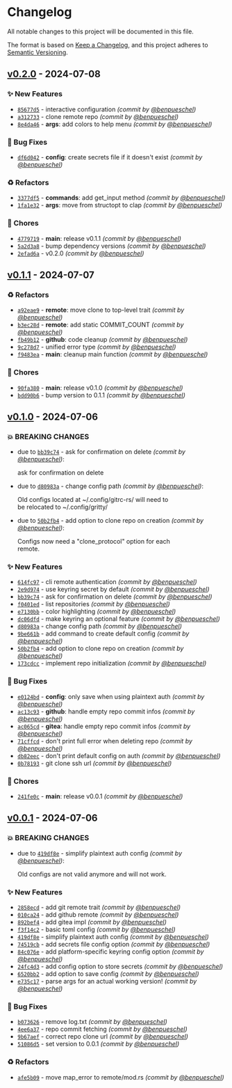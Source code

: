 # Changelog
All notable changes to this project will be documented in this file.

The format is based on [Keep a Changelog](https://keepachangelog.com/en/1.0.0/),
and this project adheres to [Semantic Versioning](https://semver.org/spec/v2.0.0.html).

## [v0.2.0] - 2024-07-08
### :sparkles: New Features
- [`85677d5`](https://github.com/benpueschel/gritty/commit/85677d50eb0fad4da534880602cc61bbbfddc7f6) - interactive configuration *(commit by [@benpueschel](https://github.com/benpueschel))*
- [`a312733`](https://github.com/benpueschel/gritty/commit/a312733b37a2afcafae3db662d665971d6879130) - clone remote repo *(commit by [@benpueschel](https://github.com/benpueschel))*
- [`8e4da46`](https://github.com/benpueschel/gritty/commit/8e4da465a76e32c2fa25cc7b09dbea0a50e3cdc6) - **args**: add colors to help menu *(commit by [@benpueschel](https://github.com/benpueschel))*

### :bug: Bug Fixes
- [`df6d042`](https://github.com/benpueschel/gritty/commit/df6d042d83897620475da84e6ef37d434418e341) - **config**: create secrets file if it doesn't exist *(commit by [@benpueschel](https://github.com/benpueschel))*

### :recycle: Refactors
- [`3377df5`](https://github.com/benpueschel/gritty/commit/3377df5936df5675542a8b5085d9d33a58f69937) - **commands**: add get_input method *(commit by [@benpueschel](https://github.com/benpueschel))*
- [`1fa1e32`](https://github.com/benpueschel/gritty/commit/1fa1e322f91c2d8100b20fb6c18a2f6edfd47099) - **args**: move from structopt to clap *(commit by [@benpueschel](https://github.com/benpueschel))*

### :wrench: Chores
- [`4779719`](https://github.com/benpueschel/gritty/commit/4779719d44d957763119459de34117ece037a3af) - **main**: release v0.1.1 *(commit by [@benpueschel](https://github.com/benpueschel))*
- [`5a2d3a8`](https://github.com/benpueschel/gritty/commit/5a2d3a8e8a1ddcff6cf9ce1209aee32c560f2232) - bump dependency versions *(commit by [@benpueschel](https://github.com/benpueschel))*
- [`2efad6a`](https://github.com/benpueschel/gritty/commit/2efad6aead3bc0a6bfbbfe4c75c1e6bb33f127db) - v0.2.0 *(commit by [@benpueschel](https://github.com/benpueschel))*


## [v0.1.1] - 2024-07-07
### :recycle: Refactors
- [`a92eae9`](https://github.com/benpueschel/gritty/commit/a92eae97b9c8e76b2a16bb8f704ca50d79583b46) - **remote**: move clone to top-level trait *(commit by [@benpueschel](https://github.com/benpueschel))*
- [`b3ec28d`](https://github.com/benpueschel/gritty/commit/b3ec28d58b72429af65c0aea36f06da7c821bfbb) - **remote**: add static COMMIT_COUNT *(commit by [@benpueschel](https://github.com/benpueschel))*
- [`fb49b12`](https://github.com/benpueschel/gritty/commit/fb49b1240ca9ba4c848c5249a2008ec430ee495e) - **github**: code cleanup *(commit by [@benpueschel](https://github.com/benpueschel))*
- [`9c278d7`](https://github.com/benpueschel/gritty/commit/9c278d7a7c00be70b9772c6b3ba4de7d8fc955a9) - unified error type *(commit by [@benpueschel](https://github.com/benpueschel))*
- [`f9483ea`](https://github.com/benpueschel/gritty/commit/f9483ea2ce0d90507999682da9c97526dfa420eb) - **main**: cleanup main function *(commit by [@benpueschel](https://github.com/benpueschel))*

### :wrench: Chores
- [`90fa380`](https://github.com/benpueschel/gritty/commit/90fa38069ee97fe161970ffe1ff5eb65a1e17c9a) - **main**: release v0.1.0 *(commit by [@benpueschel](https://github.com/benpueschel))*
- [`bdd90b6`](https://github.com/benpueschel/gritty/commit/bdd90b60ec82a6226a1d891dff77139751a205e7) - bump version to 0.1.1 *(commit by [@benpueschel](https://github.com/benpueschel))*


## [v0.1.0] - 2024-07-06
### :boom: BREAKING CHANGES
- due to [`bb39c74`](https://github.com/benpueschel/gritty/commit/bb39c74e715930001b594b0f51281b4343047fac) - ask for confirmation on delete *(commit by [@benpueschel](https://github.com/benpueschel))*:

  ask for confirmation on delete

- due to [`d80983a`](https://github.com/benpueschel/gritty/commit/d80983aff68d077300f2154e26d02602c2efeac4) - change config path *(commit by [@benpueschel](https://github.com/benpueschel))*:

  Old configs located at ~/.config/gitrc-rs/ will need to  
  be relocated to ~/.config/gritty/

- due to [`50b2fb4`](https://github.com/benpueschel/gritty/commit/50b2fb4a02610a5789c36664db4b841327c69f2e) - add option to clone repo on creation *(commit by [@benpueschel](https://github.com/benpueschel))*:

  Configs now need a "clone_protocol" option for each  
  remote.


### :sparkles: New Features
- [`614fc97`](https://github.com/benpueschel/gritty/commit/614fc9713c6991f7c958007e81d7d1eaa27ec5a3) - cli remote authentication *(commit by [@benpueschel](https://github.com/benpueschel))*
- [`2e9d974`](https://github.com/benpueschel/gritty/commit/2e9d9747cc212a2180411a177c78d88c8b5130a5) - use keyring secret by default *(commit by [@benpueschel](https://github.com/benpueschel))*
- [`bb39c74`](https://github.com/benpueschel/gritty/commit/bb39c74e715930001b594b0f51281b4343047fac) - ask for confirmation on delete *(commit by [@benpueschel](https://github.com/benpueschel))*
- [`f0401ed`](https://github.com/benpueschel/gritty/commit/f0401edad5365710b87c2c40f6b419534158a93b) - list repositories *(commit by [@benpueschel](https://github.com/benpueschel))*
- [`e7130bb`](https://github.com/benpueschel/gritty/commit/e7130bbf93e8f6731d57b684f4debf463e6a362d) - color highlighting *(commit by [@benpueschel](https://github.com/benpueschel))*
- [`dc06dfd`](https://github.com/benpueschel/gritty/commit/dc06dfd4eec03624f1b88dcf53736c2e92501a74) - make keyring an optional feature *(commit by [@benpueschel](https://github.com/benpueschel))*
- [`d80983a`](https://github.com/benpueschel/gritty/commit/d80983aff68d077300f2154e26d02602c2efeac4) - change config path *(commit by [@benpueschel](https://github.com/benpueschel))*
- [`9be661b`](https://github.com/benpueschel/gritty/commit/9be661b03b5f8c693703a3cb6ae14b75bcf77cb3) - add command to create default config *(commit by [@benpueschel](https://github.com/benpueschel))*
- [`50b2fb4`](https://github.com/benpueschel/gritty/commit/50b2fb4a02610a5789c36664db4b841327c69f2e) - add option to clone repo on creation *(commit by [@benpueschel](https://github.com/benpueschel))*
- [`173cdcc`](https://github.com/benpueschel/gritty/commit/173cdcce75ce410e69fa65f39a477a116fab48dc) - implement repo initialization *(commit by [@benpueschel](https://github.com/benpueschel))*

### :bug: Bug Fixes
- [`e0124bd`](https://github.com/benpueschel/gritty/commit/e0124bd4e5eb0da9a51cd16e7b8b5d308ceff12f) - **config**: only save when using plaintext auth *(commit by [@benpueschel](https://github.com/benpueschel))*
- [`ac13c93`](https://github.com/benpueschel/gritty/commit/ac13c9356b3e3ae2ebfeb687f881ba9c0e1cd4e9) - **github**: handle empty repo commit infos *(commit by [@benpueschel](https://github.com/benpueschel))*
- [`ac065cd`](https://github.com/benpueschel/gritty/commit/ac065cd8ab97432369800f21713312fe0e75023b) - **gitea**: handle empty repo commit infos *(commit by [@benpueschel](https://github.com/benpueschel))*
- [`71cffcd`](https://github.com/benpueschel/gritty/commit/71cffcd8aa551a3dc6b4afa39e4927297a38e49b) - don't print full error when deleting repo *(commit by [@benpueschel](https://github.com/benpueschel))*
- [`db82eec`](https://github.com/benpueschel/gritty/commit/db82eec5d5b921fd06026bb0e45b7aa54b9914bd) - don't print default config on auth *(commit by [@benpueschel](https://github.com/benpueschel))*
- [`0b78193`](https://github.com/benpueschel/gritty/commit/0b78193d467c5cd89c37dedfdf374d247af2c2b5) - git clone ssh url *(commit by [@benpueschel](https://github.com/benpueschel))*

### :wrench: Chores
- [`241fe0c`](https://github.com/benpueschel/gritty/commit/241fe0c7df3b77261439999a2d9317387a474b7d) - **main**: release v0.0.1 *(commit by [@benpueschel](https://github.com/benpueschel))*


## [v0.0.1] - 2024-07-06
### :boom: BREAKING CHANGES
- due to [`419df8e`](https://github.com/benpueschel/gritty/commit/419df8e666a03e9a669b38bda70d36b726eeb714) - simplify plaintext auth config *(commit by [@benpueschel](https://github.com/benpueschel))*:

  Old configs are not valid anymore and will not work.


### :sparkles: New Features
- [`2858ecd`](https://github.com/benpueschel/gritty/commit/2858ecd00a0d2298dd16044f5a4eb3a423b7a861) - add git remote trait *(commit by [@benpueschel](https://github.com/benpueschel))*
- [`010ca24`](https://github.com/benpueschel/gritty/commit/010ca24b705834cf3fd8a866fb66ad8bc866c20a) - add github remote *(commit by [@benpueschel](https://github.com/benpueschel))*
- [`892bef4`](https://github.com/benpueschel/gritty/commit/892bef40d295c05ba5ad0035b9076f4f8ce7fc8e) - add gitea impl *(commit by [@benpueschel](https://github.com/benpueschel))*
- [`f3f14c2`](https://github.com/benpueschel/gritty/commit/f3f14c287134f22181487ba7f891a9891dc6c169) - basic toml config *(commit by [@benpueschel](https://github.com/benpueschel))*
- [`419df8e`](https://github.com/benpueschel/gritty/commit/419df8e666a03e9a669b38bda70d36b726eeb714) - simplify plaintext auth config *(commit by [@benpueschel](https://github.com/benpueschel))*
- [`74519cb`](https://github.com/benpueschel/gritty/commit/74519cbfce79c3764fc358d57f6032561ac23ec9) - add secrets file config option *(commit by [@benpueschel](https://github.com/benpueschel))*
- [`84c076e`](https://github.com/benpueschel/gritty/commit/84c076e8371011aff075f890b415174ebdeb9000) - add platform-specific keyring config option *(commit by [@benpueschel](https://github.com/benpueschel))*
- [`24fc4d3`](https://github.com/benpueschel/gritty/commit/24fc4d34d1c278cd26eefc3665e79d2159324194) - add config option to store secrets *(commit by [@benpueschel](https://github.com/benpueschel))*
- [`6520bb2`](https://github.com/benpueschel/gritty/commit/6520bb2c6bb1fefe791ba19b248ebb709e89dd69) - add option to save config *(commit by [@benpueschel](https://github.com/benpueschel))*
- [`e735c17`](https://github.com/benpueschel/gritty/commit/e735c17445d1ce5ed430aab2c181d8f4f7b20daf) - parse args for an actual working version! *(commit by [@benpueschel](https://github.com/benpueschel))*

### :bug: Bug Fixes
- [`b073626`](https://github.com/benpueschel/gritty/commit/b0736262ac0060c39a1bed867ef3dfca9acda320) - remove log.txt *(commit by [@benpueschel](https://github.com/benpueschel))*
- [`4ee6a37`](https://github.com/benpueschel/gritty/commit/4ee6a372b5177bab67dca7b24187fd64b9defdce) - repo commit fetching *(commit by [@benpueschel](https://github.com/benpueschel))*
- [`9b67aef`](https://github.com/benpueschel/gritty/commit/9b67aefcc23cbd76b73cee2cad792b161c72e932) - correct repo clone url *(commit by [@benpueschel](https://github.com/benpueschel))*
- [`51086d5`](https://github.com/benpueschel/gritty/commit/51086d5b5821747e83bfe58bd3689c915ae4fc22) - set version to 0.0.1 *(commit by [@benpueschel](https://github.com/benpueschel))*

### :recycle: Refactors
- [`afe5b09`](https://github.com/benpueschel/gritty/commit/afe5b09690a63e946042cc37be2369ad08863adc) - move map_error to remote/mod.rs *(commit by [@benpueschel](https://github.com/benpueschel))*

[v0.0.1]: https://github.com/benpueschel/gritty/compare/v0.0.0...v0.0.1
[v0.1.0]: https://github.com/benpueschel/gritty/compare/v0.0.1...v0.1.0
[v0.1.1]: https://github.com/benpueschel/gritty/compare/v0.1.0...v0.1.1
[v0.2.0]: https://github.com/benpueschel/gritty/compare/v0.1.1...v0.2.0
